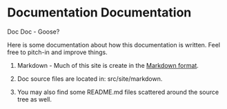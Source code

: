 Documentation Documentation
===========================

Doc Doc - Goose?

Here is some documentation about how this documentation is written. Feel free to pitch-in and improve things.

  1. Markdown - Much of this site is create in the [Markdown format](http://daringfireball.net/projects/markdown/syntax).

  2. Doc source files are located in: src/site/markdown.
  
  3. You may also find some README.md files scattered around the source tree as well.

